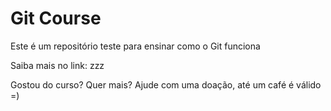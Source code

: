 # Git Course

Este é um repositório teste para ensinar como o Git funciona

Saiba mais no link: zzz

Gostou do curso? Quer mais? Ajude com uma doação, até um café é válido =)